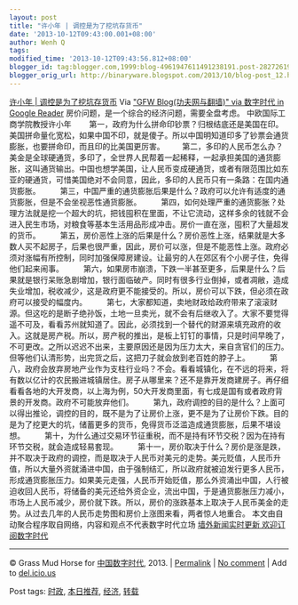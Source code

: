 ```yaml
---
layout: post
title: "许小年 | 调控是为了挖坑存货币"
date: '2013-10-12T09:43:00.001+08:00'
author: Wenh Q
tags:
modified_time: '2013-10-12T09:43:56.812+08:00'
blogger_id: tag:blogger.com,1999:blog-4961947611491238191.post-2827261993693490261
blogger_orig_url: http://binaryware.blogspot.com/2013/10/blog-post_12.html
---
```

[许小年 |
调控是为了挖坑存货币](http://feedproxy.google.com/~r/chinagfwblog/~3/gat4LnQO7F0/)
Via ["GFW Blog(功夫网与翻墙)" via 数字时代 in Google
Reader](https://www.blogger.com/blogger.g?blogID=4961947611491238191&pli=1)
房价问题，是一个综合的经济问题，需要全盘考虑。
中欧国际工商学院教授许小年
　　第一，政府为什么拼命印钞票？归根结底还是美国在印。美国拼命量化宽松，如果中国不印，就是傻子。所以中国明知道印多了钞票会通货膨胀，也要拼命印，而且印的比美国更厉害。
　　第二，多印的人民币怎么办？美金是全球硬通货，多印了，全世界人民帮着一起稀释，一起承担美国的通货膨胀，这叫通货输出。中国也想学美国，让人民币变成硬通货，或者有限范围比如东亚的硬通货，可惜美国绝对不会同意，因此，多印的人民币只有一条路：在国内通货膨胀。
　　
第三，中国严重的通货膨胀后果是什么？政府可以允许有适度的通货膨胀，但是不会坐视恶性通货膨胀。
　　
第四，如何处理严重的通货膨胀？处理方法就是挖一个超大的坑，把钱囤积在里面，不让它流动，这样多余的钱就不会进入民生市场，对粮食等基本生活用品形成冲击。房价一直在涨，囤积了大量超发的货币。
　　
第五，房价恶性上涨的后果是什么？房价恶性上涨，结果就是大多数人买不起房子，后果也很严重，因此，房价可以涨，但是不能恶性上涨。政府必须对涨幅有所控制，同时加强保障房建设。让最穷的人在郊区有个小房子住，免得他们起来闹事。
　　
第六，如果房市崩溃，下跌一半甚至更多，后果是什么？后果就是银行呆账急剧增加，银行面临破产。同时有很多行业倒掉，或者凋敝，造成失业增加，税收减少，这是政府更不能接受的。所以，房价可以下跌，但必须在政府可以接受的幅度内。
　　
第七，大家都知道，卖地财政给政府带来了滚滚财源。但这吃的是断子绝孙饭，土地一旦卖光，就不会有后继收入了。大家不要觉得遥不可及，看看苏州就知道了。因此，必须找到一个替代的财源来填充政府的收入。这就是房产税。所以，房产税的推出，是板上钉钉的事情，只是时间早晚了，不可更改。之所以迟迟不出来，主要原因还是因为压力太大，来自贪官们的压力。但等他们认清形势，出完货之后，这把刀子就会放到老百姓的脖子上。
　　
第八，政府会放弃房地产业作为支柱行业吗？不会。看看城镇化，在不远的将来，将有数以亿计的农民搬进城镇居住。房子从哪里来？还不是靠开发商建房子。再仔细看看各地的大开发商，以上海为例，50大开发商里面，有七成是国有或者政府背景的开发商。政府不可能放弃他们。
　　
第九，政府调控的目的是什么？上面可以得出推论，调控的目的，既不是为了让房价上涨，更不是为了让房价下跌。目的是为了挖更大的坑，储蓄更多的货币，免得货币泛滥造成通货膨胀，后果不堪设想。
　　
第十，为什么通过交易环节征重税，而不是持有环节交税？因为在持有环节交税，就会造成轻易套现。
　　
第十一，房价取决于什么？房价是涨是跌，并不取决于政府的调控，而是取决于人民币对美元的走势。美元贬值，人民币升值，所以大量外资就涌进中国，由于强制结汇，所以政府就被迫发行更多人民币，形成通货膨胀压力。如果美元走强，人民币开始贬值，那么外资涌出中国，人行被迫收回人民币，将储备的美元还给外资企业，流出中国，于是通货膨胀压力减小，市场上人民币减少，房价就下跌。所以，房价的涨跌基本上取决于人民币美金的走势。从过去几年的人民币走势图和房价上涨图来看，两者惊人地重合。
本文由自动聚合程序取自网络，内容和观点不代表数字时代立场
[墙外新闻实时更新 欢迎订阅数字时代](http://eepurl.com/mstlf)

* * * * *

© Grass Mud Horse for
[中国数字时代](http://chinadigitaltimes.net/chinese), 2013. |
[Permalink](http://chinadigitaltimes.net/chinese/2013/10/%E8%AE%B8%E5%B0%8F%E5%B9%B4-%E8%B0%83%E6%8E%A7%E6%98%AF%E4%B8%BA%E4%BA%86%E6%8C%96%E5%9D%91%E5%AD%98%E8%B4%A7%E5%B8%81/)
| [No
comment](http://chinadigitaltimes.net/chinese/2013/10/%E8%AE%B8%E5%B0%8F%E5%B9%B4-%E8%B0%83%E6%8E%A7%E6%98%AF%E4%B8%BA%E4%BA%86%E6%8C%96%E5%9D%91%E5%AD%98%E8%B4%A7%E5%B8%81/#comments)
| Add to
[del.icio.us](http://del.icio.us/post?url=http://chinadigitaltimes.net/chinese/2013/10/%E8%AE%B8%E5%B0%8F%E5%B9%B4-%E8%B0%83%E6%8E%A7%E6%98%AF%E4%B8%BA%E4%BA%86%E6%8C%96%E5%9D%91%E5%AD%98%E8%B4%A7%E5%B8%81/&title=%E8%AE%B8%E5%B0%8F%E5%B9%B4%20%7C%20%E8%B0%83%E6%8E%A7%E6%98%AF%E4%B8%BA%E4%BA%86%E6%8C%96%E5%9D%91%E5%AD%98%E8%B4%A7%E5%B8%81)

 Post tags:
[时政](http://chinadigitaltimes.net/chinese/tag/%E6%97%B6%E6%94%BF/?category=10466),
[本日推荐](http://chinadigitaltimes.net/chinese/tag/%E6%9C%AC%E6%97%A5%E6%8E%A8%E8%8D%90/?category=10466),
[经济](http://chinadigitaltimes.net/chinese/tag/%E7%BB%8F%E6%B5%8E/?category=10466),
[转载](http://chinadigitaltimes.net/chinese/tag/%E8%BD%AC%E8%BD%BD/?category=10466)
